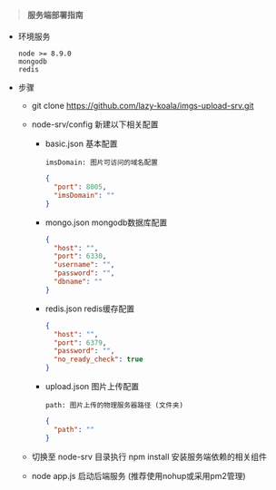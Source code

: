 > #### 服务端部署指南
- 环境服务

  ```
  node >= 8.9.0
  mongodb
  redis
  ```
- 步骤

  - git clone https://github.com/lazy-koala/imgs-upload-srv.git
  
  - node-srv/config 新建以下相关配置
    - basic.json  基本配置
      ```
      imsDomain: 图片可访问的域名配置
      ```
      ```json
      {
        "port": 8005,
        "imsDomain": ""
      }
      ```
    - mongo.json mongodb数据库配置
      ```json
      {
        "host": "",
        "port": 6330,
        "username": "",
        "password": "",
        "dbname": ""
      }
      ```
    - redis.json redis缓存配置
      ```json
      {
        "host": "",
        "port": 6379,
        "password": "",
        "no_ready_check": true
      }
      ```
    - upload.json 图片上传配置
      ```
      path: 图片上传的物理服务器路径 (文件夹)
      ```
      ```json
      {
        "path": ""
      }
      ```
      
  - 切换至 node-srv 目录执行 npm install 安装服务端依赖的相关组件
  
  - node app.js 启动后端服务 (推荐使用nohup或采用pm2管理)
